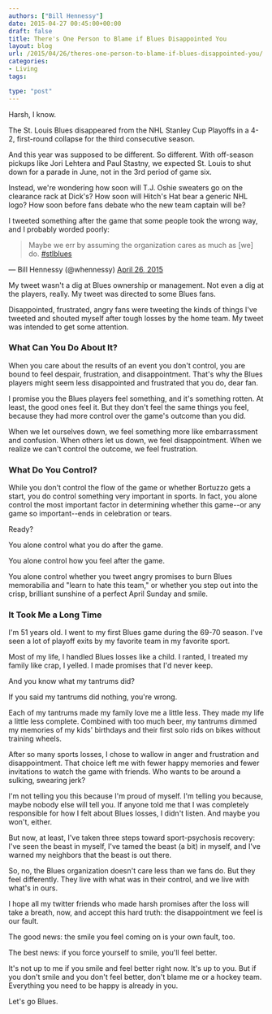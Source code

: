 ```yaml
---
authors: ["Bill Hennessy"]
date: 2015-04-27 00:45:00+00:00
draft: false
title: There's One Person to Blame if Blues Disappointed You
layout: blog
url: /2015/04/26/theres-one-person-to-blame-if-blues-disappointed-you/
categories:
- Living
tags:

type: "post"
---
```


Harsh, I know.

The St. Louis Blues disappeared from the NHL Stanley Cup Playoffs in a 4-2, first-round collapse for the third consecutive season.

And this year was supposed to be different. So different. With off-season pickups like Jori Lehtera and Paul Stastny, we expected St. Louis to shut down for a parade in June, not in the 3rd period of game six.

Instead, we're wondering how soon will T.J. Oshie sweaters go on the clearance rack at Dick's? How soon will Hitch's Hat bear a generic NHL logo? How soon before fans debate who the new team captain will be?

I tweeted something after the game that some people took the wrong way, and I probably worded poorly:



> Maybe we err by assuming the organization cares as much as [we] do. [#stlblues](https://twitter.com/hashtag/stlblues?src=hash)

— Bill Hennessy (@whennessy) [April 26, 2015](https://twitter.com/whennessy/status/592453793905803265)




My tweet wasn't a dig at Blues ownership or management. Not even a dig at the players, really. My tweet was directed to some Blues fans.

Disappointed, frustrated, angry fans were tweeting the kinds of things I've tweeted and shouted myself after tough losses by the home team. My tweet was intended to get some attention.



### What Can You Do About It?



When you care about the results of an event you don't control, you are bound to feel despair, frustration, and disappointment. That's why the Blues players might seem less disappointed and frustrated that you do, dear fan.

I promise you the Blues players feel something, and it's something rotten. At least, the good ones feel it. But they don't feel the same things you feel, because they had more control over the game's outcome than you did.

When we let ourselves down, we feel something more like embarrassment and confusion. When others let us down, we feel disappointment. When we realize we can't control the outcome, we feel frustration.



### What Do You Control?



While you don't control the flow of the game or whether Bortuzzo gets a start, you do control something very important in sports. In fact, you alone control the most important factor in determining whether this game--or any game so important--ends in celebration or tears.

Ready?

You alone control what you do after the game.

You alone control how you feel after the game.

You alone control whether you tweet angry promises to burn Blues memorabilia and "learn to hate this team," or whether you step out into the crisp, brilliant sunshine of a perfect April Sunday and smile.



### It Took Me a Long Time



I'm 51 years old. I went to my first Blues game during the 69-70 season. I've seen a lot of playoff exits by my favorite team in my favorite sport.

Most of my life, I handled Blues losses like a child. I ranted, I treated my family like crap, I yelled. I made promises that I'd never keep.

And you know what my tantrums did?

If you said my tantrums did nothing, you're wrong.

Each of my tantrums made my family love me a little less. They made my life a little less complete. Combined with too much beer, my tantrums dimmed my memories of my kids' birthdays and their first solo rids on bikes without training wheels.

After so many sports losses, I chose to wallow in anger and frustration and disappointment. That choice left me with fewer happy memories and fewer invitations to watch the game with friends. Who wants to be around a sulking, swearing jerk?

I'm not telling you this because I'm proud of myself. I'm telling you because, maybe nobody else will tell you. If anyone told me that I was completely responsible for how I felt about Blues losses, I didn't listen. And maybe you won't, either.

But now, at least, I've taken three steps toward sport-psychosis recovery: I've seen the beast in myself, I've tamed the beast (a bit) in myself, and I've warned my neighbors that the beast is out there.

So, no, the Blues organization doesn't care less than we fans do. But they feel differently. They live with what was in their control, and we live with what's in ours.

I hope all my twitter friends who made harsh promises after the loss will take a breath, now, and accept this hard truth: the disappointment we feel is our fault.

The good news: the smile you feel coming on is your own fault, too.

The best news: if you force yourself to smile, you'll feel better.

It's not up to me if you smile and feel better right now. It's up to you. But if you don't smile and you don't feel better, don't blame me or a hockey team. Everything you need to be happy is already in you.

Let's go Blues.


